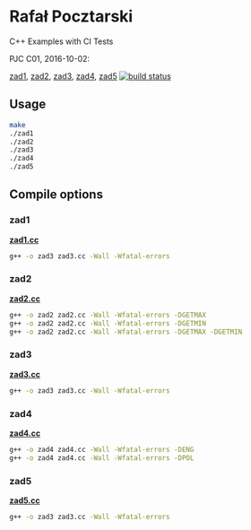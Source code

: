 Rafał Pocztarski
=
C++ Examples with CI Tests

PJC C01, 2016-10-02:

[zad1](#zad1),
[zad2](#zad2),
[zad3](#zad3),
[zad4](#zad4),
[zad5](#zad5)
[![build status](https://gitlab.com/rsp/pjc-cw1/badges/master/build.svg)](https://gitlab.com/rsp/pjc-cw1/builds)

Usage
-
```sh
make
./zad1
./zad2
./zad3
./zad4
./zad5
```

Compile options
-
### zad1
[**zad1.cc**](zad1.cc)
```sh
g++ -o zad3 zad3.cc -Wall -Wfatal-errors
```
### zad2
[**zad2.cc**](zad2.cc)
```sh
g++ -o zad2 zad2.cc -Wall -Wfatal-errors -DGETMAX
g++ -o zad2 zad2.cc -Wall -Wfatal-errors -DGETMIN
g++ -o zad2 zad2.cc -Wall -Wfatal-errors -DGETMAX -DGETMIN
```
### zad3
[**zad3.cc**](zad3.cc)
```sh
g++ -o zad3 zad3.cc -Wall -Wfatal-errors
```
### zad4
[**zad4.cc**](zad4.cc)
```sh
g++ -o zad4 zad4.cc -Wall -Wfatal-errors -DENG
g++ -o zad4 zad4.cc -Wall -Wfatal-errors -DPOL
```
### zad5
[**zad5.cc**](zad5.cc)
```sh
g++ -o zad3 zad3.cc -Wall -Wfatal-errors
```
